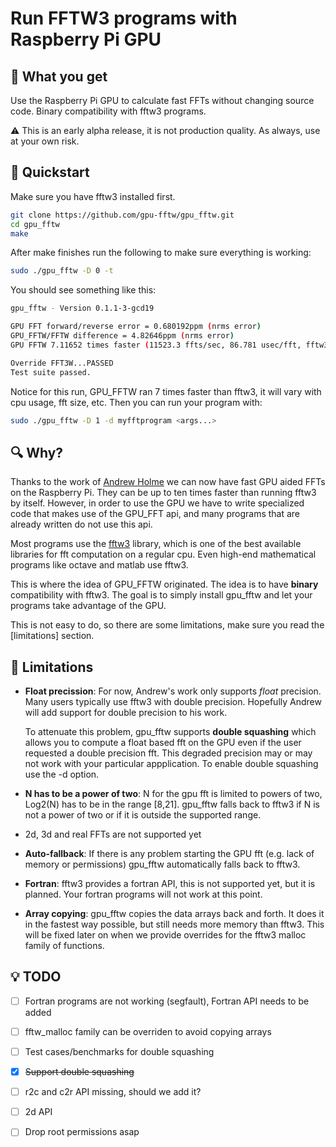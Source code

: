 # Run FFTW3 programs with Raspberry Pi GPU

## :gift: What you get
Use the Raspberry Pi GPU to calculate fast FFTs without changing
source code.  Binary compatibility with fftw3 programs.

:warning: This is an early alpha release, it is not production
quality. As always, use at your own risk.

## :checkered_flag: Quickstart 
Make sure you have fftw3 installed first.
```sh
git clone https://github.com/gpu-fftw/gpu_fftw.git
cd gpu_fftw
make
```
After make finishes run the following to make sure everything is working:
```sh
sudo ./gpu_fftw -D 0 -t
```
You should see something like this:
```sh
gpu_fftw - Version 0.1.1-3-gcd19

GPU FFT forward/reverse error = 0.680192ppm (nrms error)
GPU_FFTW/FFTW difference = 4.82646ppm (nrms error)
GPU FFTW 7.11652 times faster (11523.3 ffts/sec, 86.781 usec/fft, fftw3: 1619.23 ffts/sec)

Override FFT3W...PASSED
Test suite passed.
```
Notice for this run, GPU_FFTW ran 7 times faster than fftw3, it will vary
with cpu usage, fft size, etc.
Then you can run your program with:

```sh
sudo ./gpu_fftw -D 1 -d myfftprogram <args...>
```
## :mag: Why?
Thanks to the work of [Andrew Holme](http://www.aholme.co.uk/GPU_FFT/Main.htm) we
can now have fast GPU aided FFTs on the Raspberry Pi. They can be up to ten
times faster than running fftw3 by itself. However, in order
to use the GPU we have to write specialized code that makes use of the
GPU_FFT api, and many programs that are already written do not use
this api.

Most programs use the [fftw3](http://www.fftw.org) library, which is
one of the best available libraries for fft computation on a regular cpu. Even
high-end mathematical programs like octave and matlab use fftw3.

This is where the idea of GPU_FFTW  originated. The idea is to have
**binary** compatibility with fftw3. The goal is to simply install
gpu_fftw and let your programs take advantage of the GPU.

This is not easy to do, so there are some limitations, make sure
you read the [limitations] section.

## :eyes: Limitations

* **Float precission**: For now, Andrew's work only supports _float_ precision.
  Many users typically use fftw3 with double precision. Hopefully
  Andrew will add support for double precision to his work.

  To attenuate this problem, gpu_fftw supports **double squashing** which allows
  you to compute a float based fft on the GPU even if the user
  requested a double precision fft. This degraded precision may or may not
  work with your particular appplication. To enable double squashing use
  the -d option.

* **N has to be a power of two**: N for the gpu fft is limited to powers of two,
  Log2(N) has to be in the range [8,21]. gpu_fftw falls back to fftw3 if N is
  not a power of two or if it is outside the supported range.

* 2d, 3d and real FFTs are not supported yet

* **Auto-fallback**: If there is any problem starting the GPU fft (e.g. lack of
  memory or permissions) gpu_fftw automatically falls back to fftw3.

* **Fortran**: fftw3 provides a fortran API, this is not supported yet, but
  it is planned. Your fortran programs will not work at this point.

* **Array copying**: gpu_fftw copies the data arrays back and forth.  It does
  it in the fastest way possible, but still needs more memory than fftw3.
  This will be fixed later on when we provide overrides for the fftw3 malloc family
  of functions.

## :bulb: TODO
- [ ] Fortran programs are not working (segfault), Fortran API needs to be added
- [ ] fftw_malloc family can be overriden to avoid copying arrays
- [ ] Test cases/benchmarks for double squashing
- [x] ~~Support double squashing~~
- [ ] r2c and c2r API missing, should we add it?
- [ ] 2d API
- [ ] Drop root permissions asap

